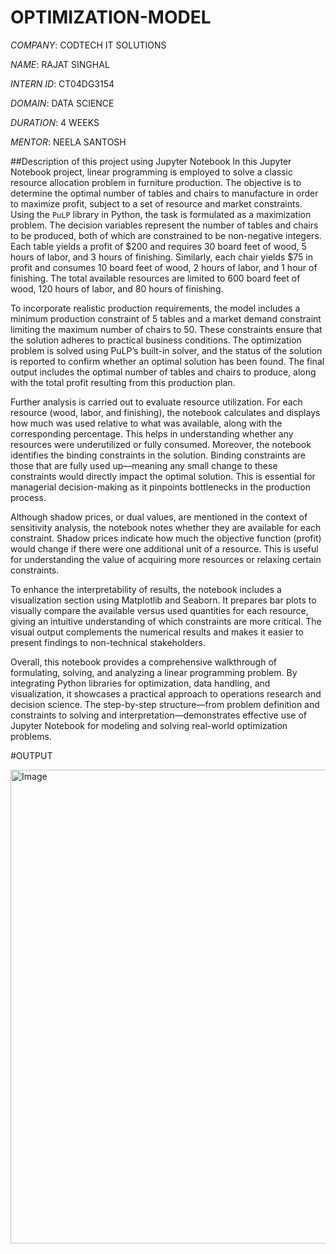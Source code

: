 # OPTIMIZATION-MODEL

*COMPANY*:  CODTECH IT SOLUTIONS

*NAME*:  RAJAT SINGHAL

*INTERN ID*:  CT04DG3154

*DOMAIN*:  DATA SCIENCE

*DURATION*:  4 WEEKS

*MENTOR*:  NEELA SANTOSH

##Description of this project using Jupyter Notebook
In this Jupyter Notebook project, linear programming is employed to solve a classic resource allocation problem in furniture production. The objective is to determine the optimal number of tables and chairs to manufacture in order to maximize profit, subject to a set of resource and market constraints. Using the `PuLP` library in Python, the task is formulated as a maximization problem. The decision variables represent the number of tables and chairs to be produced, both of which are constrained to be non-negative integers. Each table yields a profit of \$200 and requires 30 board feet of wood, 5 hours of labor, and 3 hours of finishing. Similarly, each chair yields \$75 in profit and consumes 10 board feet of wood, 2 hours of labor, and 1 hour of finishing. The total available resources are limited to 600 board feet of wood, 120 hours of labor, and 80 hours of finishing.

To incorporate realistic production requirements, the model includes a minimum production constraint of 5 tables and a market demand constraint limiting the maximum number of chairs to 50. These constraints ensure that the solution adheres to practical business conditions. The optimization problem is solved using PuLP’s built-in solver, and the status of the solution is reported to confirm whether an optimal solution has been found. The final output includes the optimal number of tables and chairs to produce, along with the total profit resulting from this production plan.

Further analysis is carried out to evaluate resource utilization. For each resource (wood, labor, and finishing), the notebook calculates and displays how much was used relative to what was available, along with the corresponding percentage. This helps in understanding whether any resources were underutilized or fully consumed. Moreover, the notebook identifies the binding constraints in the solution. Binding constraints are those that are fully used up—meaning any small change to these constraints would directly impact the optimal solution. This is essential for managerial decision-making as it pinpoints bottlenecks in the production process.

Although shadow prices, or dual values, are mentioned in the context of sensitivity analysis, the notebook notes whether they are available for each constraint. Shadow prices indicate how much the objective function (profit) would change if there were one additional unit of a resource. This is useful for understanding the value of acquiring more resources or relaxing certain constraints.

To enhance the interpretability of results, the notebook includes a visualization section using Matplotlib and Seaborn. It prepares bar plots to visually compare the available versus used quantities for each resource, giving an intuitive understanding of which constraints are more critical. The visual output complements the numerical results and makes it easier to present findings to non-technical stakeholders.

Overall, this notebook provides a comprehensive walkthrough of formulating, solving, and analyzing a linear programming problem. By integrating Python libraries for optimization, data handling, and visualization, it showcases a practical approach to operations research and decision science. The step-by-step structure—from problem definition and constraints to solving and interpretation—demonstrates effective use of Jupyter Notebook for modeling and solving real-world optimization problems.

#OUTPUT

<img width="1156" height="758" alt="Image" src="https://github.com/user-attachments/assets/9c1d093f-8cef-42d8-a3e9-da7d38f512ca" />
